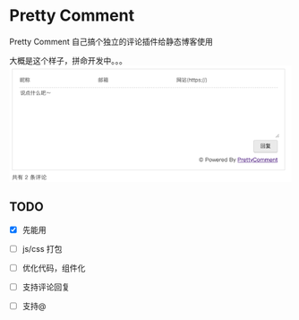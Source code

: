 # Pretty Comment
Pretty Comment 自己搞个独立的评论插件给静态博客使用

大概是这个样子，拼命开发中。。。
![example](public/images/example.png)

## TODO
- [x] 先能用
- [ ] js/css 打包
- [ ] 优化代码，组件化
- [ ] 支持评论回复
- [ ] 支持@

